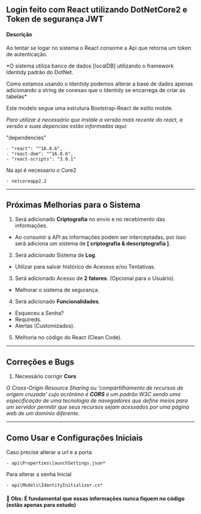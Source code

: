 ## Login feito com React utilizando DotNetCore2 e Token de segurança JWT


#### Descrição 
Ao tentar se logar no sistema o React consome a Api que retorna um token de autenticação.

*O sistema utiliza banco de dados [localDB] utilizando o framework Identidy padrão do DotNet. 

Como estamos usando o Identidy podemos alterar a base de dados apenas adicionando a string de conexao que o Identidy se encarrega de criar as tabelas*

Este modelo segue uma estrutura Bootstrap-React de estilo mobile.

*Para utilizar é necessário que instale a versão mais recente do react, a versão e suas depencias estão informadas aqui:*
 
 "dependencies"
 
    - "react": "^16.8.6",
    - "react-dom": "^16.8.6",
    - "react-scripts": "3.0.1"
  
  
  Na api é necessario o Core2
  
    - netcoreapp2.2
  
---

## Próximas Melhorias para o Sistema

1. Será adicionado  **Criptografia** no envio e no recebimento das informações.
  - Ao consumir a API as informações podem ser interceptadas, por isso será adiciona um sistema de **[ criptografia & descriptografia ]**.
  
  
2. Será adicionado Sistema de **Log**.
  - Utilizar para salvar histórico de Acessos e/ou Tentativas.


3. Será adicionado Acesso de **2 fatores**. (Opcional para o Usuário).
  - Melhorar o sistema de segurança.


4. Será adicionado **Funcionalidades**.
  - Esqueceu a Senha?
  - Requireds.
  - Alertas (Customizados).


5. Melhoria no código do React (Clean Code).

---


## Correções e Bugs

1. Necessário corrigir **Cors**

*O Cross-Origin Resource Sharing ou 'compartilhamento de recursos de origem cruzada' cujo acrônimo é **CORS** é um padrão W3C sendo uma especificação de uma tecnologia de navegadores que define meios para um servidor permitir que seus recursos sejam acessados por uma página web de um domínio diferente.*


---

## Como Usar e Configurações Iniciais

 Caso precise alterar a url e a porta
 
    - api\Properties\launchSettings.json*


 Para alterar a senha Inicial

    - api\Models\IdentityInitializer.cs*
   
 
 #### :mega: Obs: É fundamental que essas informações nunca fiquem no código **(estão apenas para estudo)**
                
